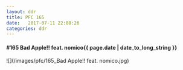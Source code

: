 ```yaml
---
layout: ddr
title: PFC 165
date:   2017-07-11 22:08:26
categories: ddr
---
```


#### **#165** Bad Apple!! feat. nomico<span class="pull-right">{{ page.date | date_to_long_string }}</span>
![](/images/pfc/165_Bad Apple!! feat. nomico.jpg)

